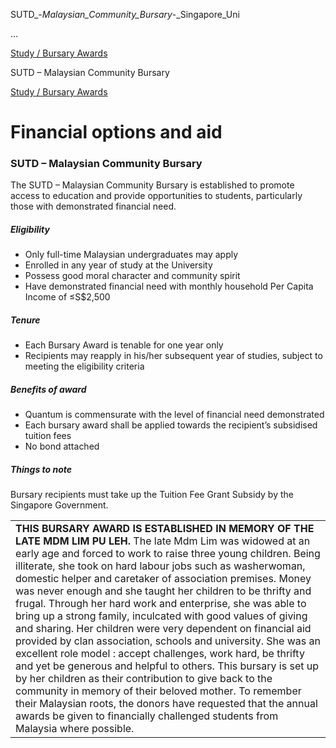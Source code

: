 SUTD_-_Malaysian_Community_Bursary_-_Singapore_Uni



…

 [Study / Bursary Awards](/admissions/undergraduate/financing-options-and-aid/financial-aid/study-bursary-awards) 

SUTD – Malaysian Community Bursary

[Study / Bursary Awards](https://www.sutd.edu.sg/admissions/undergraduate/financing-options-and-aid/financial-aid/study-bursary-awards)

Financial options and aid
=========================

### SUTD – Malaysian Community Bursary



The SUTD – Malaysian Community Bursary is established to promote access to education and provide opportunities to students, particularly those with demonstrated financial need.



##### **Eligibility**



* Only full-time Malaysian undergraduates may apply
* Enrolled in any year of study at the University
* Possess good moral character and community spirit
* Have demonstrated financial need with monthly household Per Capita Income of ≤S$2,500


##### **Tenure**



* Each Bursary Award is tenable for one year only
* Recipients may reapply in his/her subsequent year of studies, subject to meeting the eligibility criteria


##### **Benefits of award**



* Quantum is commensurate with the level of financial need demonstrated
* Each bursary award shall be applied towards the recipient’s subsidised tuition fees
* No bond attached


##### **Things to note**



Bursary recipients must take up the Tuition Fee Grant Subsidy by the Singapore Government.



|  |
| --- |
| **THIS BURSARY AWARD IS ESTABLISHED IN MEMORY OF THE LATE MDM LIM PU LEH.**   The late Mdm Lim was widowed at an early age and forced to work to raise three young children. Being illiterate, she took on hard labour jobs such as washerwoman, domestic helper and caretaker of association premises. Money was never enough and she taught her children to be thrifty and frugal. Through her hard work and enterprise, she was able to bring up a strong family, inculcated with good values of giving and sharing. Her children were very dependent on financial aid provided by clan association, schools and university. She was an excellent role model : accept challenges, work hard, be thrifty and yet be generous and helpful to others.    This bursary is set up by her children as their contribution to give back to the community in memory of their beloved mother. To remember their Malaysian roots, the donors have requested that the annual awards be given to financially challenged students from Malaysia where possible. |

